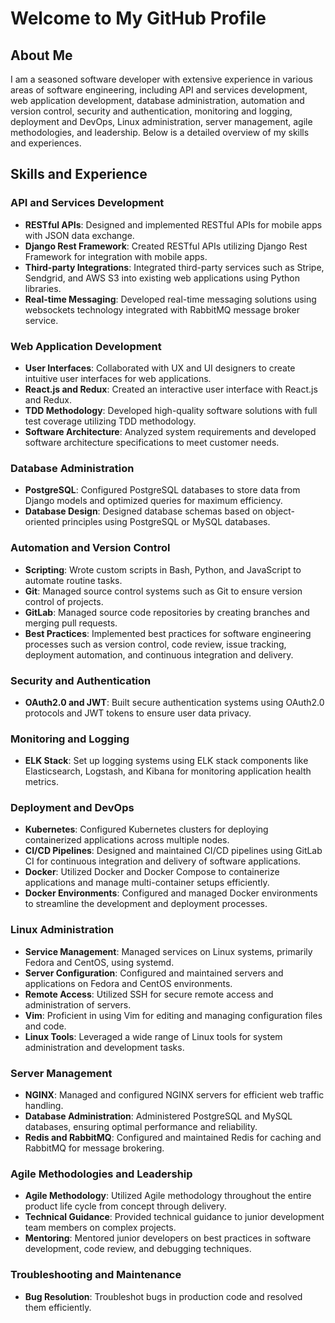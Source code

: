 # Welcome to My GitHub Profile

## About Me

I am a seasoned software developer with extensive experience in various areas of software engineering, including API and services development, web application development, database administration, automation and version control, security and authentication, monitoring and logging, deployment and DevOps, Linux administration, server management, agile methodologies, and leadership. Below is a detailed overview of my skills and experiences.

## Skills and Experience

### API and Services Development

- **RESTful APIs**: Designed and implemented RESTful APIs for mobile apps with JSON data exchange.
- **Django Rest Framework**: Created RESTful APIs utilizing Django Rest Framework for integration with mobile apps.
- **Third-party Integrations**: Integrated third-party services such as Stripe, Sendgrid, and AWS S3 into existing web applications using Python libraries.
- **Real-time Messaging**: Developed real-time messaging solutions using websockets technology integrated with RabbitMQ message broker service.

### Web Application Development

- **User Interfaces**: Collaborated with UX and UI designers to create intuitive user interfaces for web applications.
- **React.js and Redux**: Created an interactive user interface with React.js and Redux.
- **TDD Methodology**: Developed high-quality software solutions with full test coverage utilizing TDD methodology.
- **Software Architecture**: Analyzed system requirements and developed software architecture specifications to meet customer needs.

### Database Administration

- **PostgreSQL**: Configured PostgreSQL databases to store data from Django models and optimized queries for maximum efficiency.
- **Database Design**: Designed database schemas based on object-oriented principles using PostgreSQL or MySQL databases.

### Automation and Version Control

- **Scripting**: Wrote custom scripts in Bash, Python, and JavaScript to automate routine tasks.
- **Git**: Managed source control systems such as Git to ensure version control of projects.
- **GitLab**: Managed source code repositories by creating branches and merging pull requests.
- **Best Practices**: Implemented best practices for software engineering processes such as version control, code review, issue tracking, deployment automation, and continuous integration and delivery.

### Security and Authentication

- **OAuth2.0 and JWT**: Built secure authentication systems using OAuth2.0 protocols and JWT tokens to ensure user data privacy.

### Monitoring and Logging

- **ELK Stack**: Set up logging systems using ELK stack components like Elasticsearch, Logstash, and Kibana for monitoring application health metrics.

### Deployment and DevOps

- **Kubernetes**: Configured Kubernetes clusters for deploying containerized applications across multiple nodes.
- **CI/CD Pipelines**: Designed and maintained CI/CD pipelines using GitLab CI for continuous integration and delivery of software applications.
- **Docker**: Utilized Docker and Docker Compose to containerize applications and manage multi-container setups efficiently.
- **Docker Environments**: Configured and managed Docker environments to streamline the development and deployment processes.

### Linux Administration

- **Service Management**: Managed services on Linux systems, primarily Fedora and CentOS, using systemd.
- **Server Configuration**: Configured and maintained servers and applications on Fedora and CentOS environments.
- **Remote Access**: Utilized SSH for secure remote access and administration of servers.
- **Vim**: Proficient in using Vim for editing and managing configuration files and code.
- **Linux Tools**: Leveraged a wide range of Linux tools for system administration and development tasks.

### Server Management

- **NGINX**: Managed and configured NGINX servers for efficient web traffic handling.
- **Database Administration**: Administered PostgreSQL and MySQL databases, ensuring optimal performance and reliability.
- **Redis and RabbitMQ**: Configured and maintained Redis for caching and RabbitMQ for message brokering.

### Agile Methodologies and Leadership

- **Agile Methodology**: Utilized Agile methodology throughout the entire product life cycle from concept through delivery.
- **Technical Guidance**: Provided technical guidance to junior development team members on complex projects.
- **Mentoring**: Mentored junior developers on best practices in software development, code review, and debugging techniques.

### Troubleshooting and Maintenance

- **Bug Resolution**: Troubleshot bugs in production code and resolved them efficiently.

